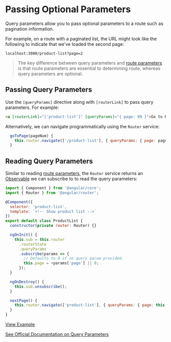 # Passing Optional Parameters #

Query parameters allow you to pass optional parameters to a route such as pagination information.

For example, on a route with a paginated list, the URL might look like the following to indicate that we've loaded the second page:

`localhost:3000/product-list?page=2`

> The key difference between query parameters and [route parameters](/handout/routing/routeparams.md) is that route parameters are essential to determining route, whereas query parameters are optional.

## Passing Query Parameters ##

Use the `[queryParams]` directive along with `[routerLink]` to pass query parameters. For example:

```html
<a [routerLink]="['product-list']" [queryParams]="{ page: 99 }">Go to Page 99</a>
```

Alternatively, we can navigate programmatically using the `Router` service:

```javascript
  goToPage(pageNum) {
    this.router.navigate(['/product-list'], { queryParams: { page: pageNum } });
  }
```

## Reading Query Parameters ##

Similar to reading [route parameters](/handout/routing/routeparams.md), the `Router` service returns an [Observable](/handout/observables/README.md) we can subscribe to to read the query parameters:

```javascript
import { Component } from '@angular/core';
import { Router } from '@angular/router';

@Component({
  selector: 'product-list',
  template: `<!-- Show product list -->`
})
export default class ProductList {
  constructor(private router: Router) {}

  ngOnInit() {
    this.sub = this.router
      .routerState
      .queryParams
      .subscribe(params => {
        // Defaults to 0 if no query param provided.
        this.page = +params['page'] || 0;
      });
  }

  ngOnDestroy() {
    this.sub.unsubscribe();
  }

  nextPage() {
    this.router.navigate(['product-list'], { queryParams: { page: this.page + 1 } });
  }
}
```

[View Example](http://plnkr.co/edit/WxqO2UtJUaYMy3Rit9A7?p=preview)

[See Official Documentation on Query Parameters](https://angular.io/docs/ts/latest/guide/router.html#!#query-parameters)
